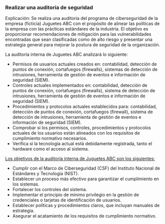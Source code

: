 ### Realizar una auditoría de seguridad

<p>Explicación: Se realiza una auditoria del programa de ciberseguridad de la empresa (ficticia) Juguetes ABC con el propósito de alinear las políticas de la empresa con las prácticas estándares de la industria. El objetivo es proporcionar recomendaciones de mitigación para las vulnerabilidades encontradas que sean clasificadas como de alto riesgo y presentar una estrategia general para mejorar la postura de seguridad de la organización.
</p>

La auditoría interna de Juguetes ABC analizará lo siguiente:


- Permisos de usuarios actuales creados en: contabilidad, detección de puntos de conexión, cortafuegos (firewalls), sistemas de detección de intrusiones, herramienta de gestión de eventos e información de seguridad (SIEM).
- Controles actuales implementados en: contabilidad, detección de puntos de conexión, cortafuegos (firewalls), sistema de detección de intrusiones, herramienta de gestión de eventos e información de seguridad (SIEM).
- Procedimientos y protocolos actuales establecidos para: contabilidad, detección de puntos de conexión, cortafuegos (firewall), sistema de detección de intrusiones, herramienta de gestión de eventos e información de seguridad (SIEM).
- Comprobar si los permisos, controles, procedimientos y protocolos actuales de los usuarios están alineados con los requisitos de cumplimiento normativo necesarios.
- Verifica si la tecnología actual está debidamente registrada, tanto el hardware como el acceso al sistema.

<p><u>Los objetivos de la auditoría interna de Juguetes ABC son los siguientes:</u></p>

- Cumplir con el Marco de Ciberseguridad (CSF) del Instituto Nacional de Estándares y Tecnología (NIST). 
- Establecer un proceso más efectivo para garantizar el cumplimiento en los sistemas. 
- Fortalecer los controles del sistema.
- Implementar el principio de mínimo privilegio en la gestión de credenciales o tarjetas de identificación de usuarios. 
- Establecer políticas y procedimientos claros, que incluyan manuales de estrategia. 
- Asegurar el acatamiento de los requisitos de cumplimiento normativo. 
